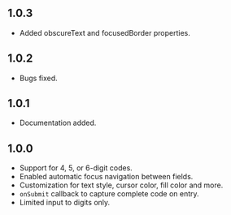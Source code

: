 ## 1.0.3

- Added obscureText and focusedBorder properties.

## 1.0.2

- Bugs fixed.

## 1.0.1

- Documentation added.

## 1.0.0

- Support for 4, 5, or 6-digit codes.
- Enabled automatic focus navigation between fields.
- Customization for text style, cursor color, fill color and more.
- `onSubmit` callback to capture complete code on entry.
- Limited input to digits only.
